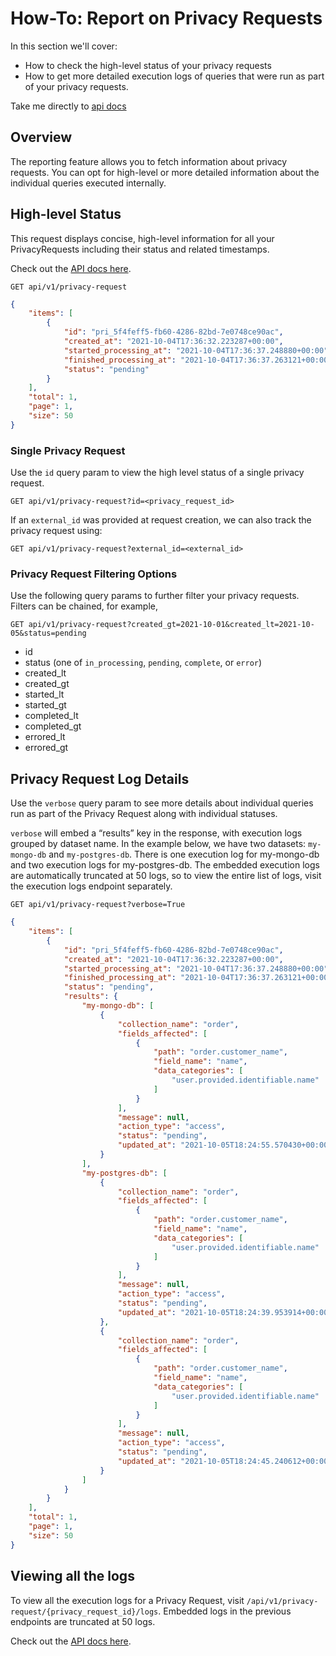 # How-To: Report on Privacy Requests

In this section we'll cover:

- How to check the high-level status of your privacy requests
- How to get more detailed execution logs of queries that were run as part of your privacy requests. 


Take me directly to [api docs](http://0.0.0.0:8080/docs#/Privacy%20Requests/get_request_status_api_v1_privacy_request_get) 



## Overview

The reporting feature allows you to fetch information about privacy requests. You can opt for high-level or more detailed 
information about the individual queries executed internally.


## High-level Status


This request displays concise, high-level information for all your PrivacyRequests including their status and related timestamps.

Check out the [API docs here](/docs#/PrivacyRequest/get_request_status_api_v1_privacy_requests_get).

`GET api/v1/privacy-request`

```json
{
    "items": [
        {
            "id": "pri_5f4feff5-fb60-4286-82bd-7e0748ce90ac",
            "created_at": "2021-10-04T17:36:32.223287+00:00",
            "started_processing_at": "2021-10-04T17:36:37.248880+00:00",
            "finished_processing_at": "2021-10-04T17:36:37.263121+00:00",
            "status": "pending"
        }
    ],
    "total": 1,
    "page": 1,
    "size": 50
}
```

### Single Privacy Request

Use the `id` query param to view the high level status of a single privacy request.

`GET api/v1/privacy-request?id=<privacy_request_id>`

If an `external_id` was provided at request creation, we can also track the privacy request using:

`GET api/v1/privacy-request?external_id=<external_id>`

### Privacy Request Filtering Options

Use the following query params to further filter your privacy requests.  Filters can be chained, for example, 

`GET api/v1/privacy-request?created_gt=2021-10-01&created_lt=2021-10-05&status=pending`

- id
- status (one of `in_processing`, `pending`, `complete`, or `error`)
- created_lt
- created_gt
- started_lt
- started_gt
- completed_lt
- completed_gt
- errored_lt
- errored_gt

## Privacy Request Log Details

Use the `verbose` query param to see more details about individual queries run as part of the Privacy Request along
with individual statuses. 

`verbose` will embed a “results” key in the response, with execution logs grouped by dataset name.  In the example below,
we have two datasets: `my-mongo-db` and `my-postgres-db`. There is one execution log for my-mongo-db and two execution
logs for my-postgres-db.  The embedded execution logs are automatically truncated at 50 logs, so to view the entire 
list of logs, visit the execution logs endpoint separately.

`GET api/v1/privacy-request?verbose=True`

```json
{
    "items": [
        {
            "id": "pri_5f4feff5-fb60-4286-82bd-7e0748ce90ac",
            "created_at": "2021-10-04T17:36:32.223287+00:00",
            "started_processing_at": "2021-10-04T17:36:37.248880+00:00",
            "finished_processing_at": "2021-10-04T17:36:37.263121+00:00",
            "status": "pending",
            "results": {
                "my-mongo-db": [
                    {
                        "collection_name": "order",
                        "fields_affected": [
                            {
                                "path": "order.customer_name",
                                "field_name": "name",
                                "data_categories": [
                                    "user.provided.identifiable.name"
                                ]
                            }
                        ],
                        "message": null,
                        "action_type": "access",
                        "status": "pending",
                        "updated_at": "2021-10-05T18:24:55.570430+00:00"
                    }
                ],
                "my-postgres-db": [
                    {
                        "collection_name": "order",
                        "fields_affected": [
                            {
                                "path": "order.customer_name",
                                "field_name": "name",
                                "data_categories": [
                                    "user.provided.identifiable.name"
                                ]
                            }
                        ],
                        "message": null,
                        "action_type": "access",
                        "status": "pending",
                        "updated_at": "2021-10-05T18:24:39.953914+00:00"
                    },
                    {
                        "collection_name": "order",
                        "fields_affected": [
                            {
                                "path": "order.customer_name",
                                "field_name": "name",
                                "data_categories": [
                                    "user.provided.identifiable.name"
                                ]
                            }
                        ],
                        "message": null,
                        "action_type": "access",
                        "status": "pending",
                        "updated_at": "2021-10-05T18:24:45.240612+00:00"
                    }
                ]
            }
        }
    ],
    "total": 1,
    "page": 1,
    "size": 50
}


```

## Viewing all the logs

To view all the execution logs for a Privacy Request, visit `/api/v1/privacy-request/{privacy_request_id}/logs`.
Embedded logs in the previous endpoints are truncated at 50 logs.

Check out the [API docs here](/docs#/PrivacyRequest/get_request_status_logs_api_v1_privacy_requests__privacy_request_id__logs_get).
